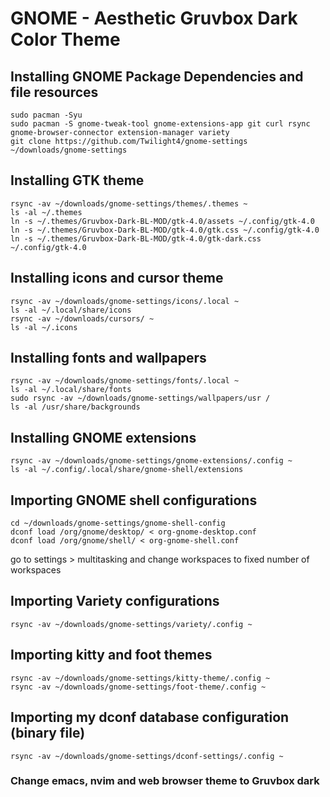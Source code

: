 # GNOME - Aesthetic Gruvbox Dark Color Theme
## Installing GNOME Package Dependencies and file resources
```
sudo pacman -Syu
sudo pacman -S gnome-tweak-tool gnome-extensions-app git curl rsync gnome-browser-connector extension-manager variety
git clone https://github.com/Twilight4/gnome-settings ~/downloads/gnome-settings
```
## Installing GTK theme
```
rsync -av ~/downloads/gnome-settings/themes/.themes ~
ls -al ~/.themes
ln -s ~/.themes/Gruvbox-Dark-BL-MOD/gtk-4.0/assets ~/.config/gtk-4.0
ln -s ~/.themes/Gruvbox-Dark-BL-MOD/gtk-4.0/gtk.css ~/.config/gtk-4.0
ln -s ~/.themes/Gruvbox-Dark-BL-MOD/gtk-4.0/gtk-dark.css ~/.config/gtk-4.0
```
## Installing icons and cursor theme
```
rsync -av ~/downloads/gnome-settings/icons/.local ~
ls -al ~/.local/share/icons
rsync -av ~/downloads/cursors/ ~ 
ls -al ~/.icons
```
## Installing fonts and wallpapers
```
rsync -av ~/downloads/gnome-settings/fonts/.local ~
ls -al ~/.local/share/fonts
sudo rsync -av ~/downloads/gnome-settings/wallpapers/usr /
ls -al /usr/share/backgrounds
```
## Installing GNOME extensions
```
rsync -av ~/downloads/gnome-settings/gnome-extensions/.config ~
ls -al ~/.config/.local/share/gnome-shell/extensions
```
## Importing GNOME shell configurations
```
cd ~/downloads/gnome-settings/gnome-shell-config
dconf load /org/gnome/desktop/ < org-gnome-desktop.conf
dconf load /org/gnome/shell/ < org-gnome-shell.conf
```
go to settings > multitasking and change workspaces to fixed number of workspaces
## Importing Variety configurations
```
rsync -av ~/downloads/gnome-settings/variety/.config ~
```
## Importing kitty and foot themes
```
rsync -av ~/downloads/gnome-settings/kitty-theme/.config ~
rsync -av ~/downloads/gnome-settings/foot-theme/.config ~
```
## Importing my dconf database configuration (binary file)
```
rsync -av ~/downloads/gnome-settings/dconf-settings/.config ~
```
### Change emacs, nvim and web browser theme to Gruvbox dark
